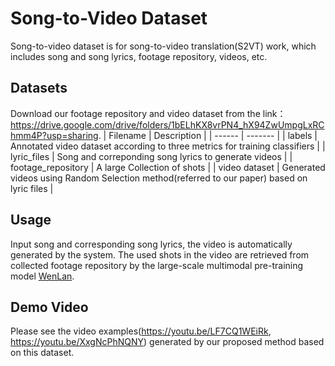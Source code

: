 # Song-to-Video Dataset
Song-to-video dataset is for song-to-video translation(S2VT) work, which includes song and song lyrics, footage repository, videos, etc.

## Datasets
Download our footage repository and video dataset from the link：https://drive.google.com/drive/folders/1bELhKX8vrPN4_hX94ZwUmpgLxRChmm4P?usp=sharing.
| Filename  |  Description |
|  ------  | ------- |
|  labels |  Annotated video dataset according to three metrics for training classifiers |
|  lyric_files  |  Song and correponding song lyrics to generate videos |
|  footage_repository |  A large Collection of shots  |
|  video dataset |  Generated videos using Random Selection method(referred to our paper) based on lyric files |

## Usage
Input song and corresponding song lyrics, the video is automatically generated by the system. The used shots in the video are retrieved from collected footage repository by the large-scale multimodal pre-training model [WenLan](https://arxiv.org/pdf/2110.14378.pdf).

## Demo Video
Please see the video examples(https://youtu.be/LF7CQ1WEiRk, https://youtu.be/XxgNcPhNQNY) generated by our proposed method based on this dataset.
